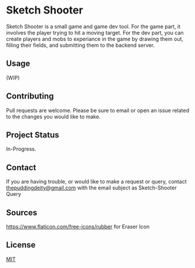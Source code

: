 # Sketch Shooter
Sketch Shooter is a small game and game dev tool. For the game part, it involves the player trying to hit a moving target.
For the dev part, you can create players and mobs to experiance in the game by drawing them out, filling their fields, and submitting them to the backend server.

## Usage
(WIP)

## Contributing

Pull requests are welcome. Please be sure to email or open an issue related to the changes you would like to make.

## Project Status
In-Progress.

## Contact

If you are having trouble, or would like to make a request or query, contact thepuddingdeity@gmail.com with the email subject as Sketch-Shooter Query

## Sources

https://www.flaticon.com/free-icons/rubber for Eraser Icon

## License

[MIT](https://choosealicense.com/licenses/mit/)